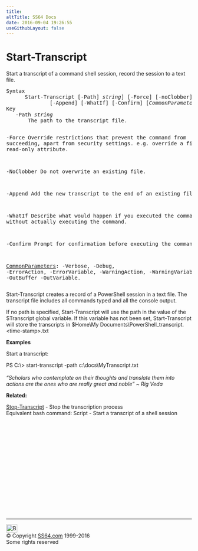 ```yaml
---
title:
altTitle: SS64 Docs
date: 2016-09-04 19:26:55
useGithubLayout: false
---
```

<!-- #BeginLibraryItem "/Library/head_ps.lbi" --><!-- #EndLibraryItem --><h1>Start-Transcript</h1> 
<p>Start a transcript of a command shell session, record the session to a text file.</p>
<pre>Syntax
      Start-Transcript [-Path] <i>string</i>] [-Force] [-noClobber]
              [-Append] [-WhatIf] [-Confirm] [<i>CommonParameters</i>]
Key
   -Path <i>string</i>
       The path to the transcript file. 

   -Force
       Override restrictions that prevent the command from succeeding, apart
       from security settings. e.g. override a files read-only attribute.

   -NoClobber 
       Do not overwrite an existing file.

   -Append 
       Add the new transcript to the end of an existing file.

   -WhatIf
       Describe what would happen if you executed the command without
       actually executing the command.

   -Confirm
       Prompt for confirmation before executing the command.

   <a href="common.html">CommonParameters</a>:
       -Verbose, -Debug, -ErrorAction, -ErrorVariable, -WarningAction, -WarningVariable,
       -OutBuffer -OutVariable.</pre>
<p>
  Start-Transcript  creates a record of a PowerShell session in a text file. The transcript file includes all commands typed and all the console output.</p>
<p>If no path is specified, Start-Transcript will use the path in the value of the $Transcript global variable. If this variable has not been set, Start-Transcript will store the transcripts in <span class="code">$Home\My Documents\PowerShell_transcript.&lt;time-stamp&gt;.txt</span></p>
<p><b>Examples</b></p>
<p>Start a transcript:</p>
<p><span class="code">PS C:\&gt; start-transcript -path c:\docs\MyTranscript.txt</span><br>
  <br>
<i class="quote">“Scholars who contemplate on their thoughts and translate them into actions are the ones who are really great and noble” ~ Rig Veda</i></p>
<p><b>Related:</b></p>
<p><a href="stop-transcript.html">Stop-Transcript</a> - Stop the transcription process<br>
Equivalent bash command: <span class="code">Script</span> - Start a transcript of a  shell session</p><!-- #BeginLibraryItem "/Library/foot_ps.lbi" --><p>
<!-- PowerShell300 -->
<ins class="adsbygoogle" style="display:inline-block;width:300px;height:250px" data-ad-client="ca-pub-6140977852749469" data-ad-slot="6253539900"></ins>
<script>
(adsbygoogle = window.adsbygoogle || []).push({});
</script></p>
<hr>
<div id="bl" class="footer"><a href="start-transcript.html#"><img src="../images/top.png" width="30" height="22" alt="Back to the Top"></a></div>
<div id="br" class="footer, tagline">© Copyright <a href="../index.html">SS64.com</a> 1999-2016<br>
Some rights reserved</div><!-- #EndLibraryItem -->

